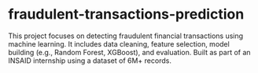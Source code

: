 # fraudulent-transactions-prediction
This project focuses on detecting fraudulent financial transactions using machine learning. It includes data cleaning, feature selection, model building (e.g., Random Forest, XGBoost), and evaluation. Built as part of an INSAID internship using a dataset of 6M+ records.
